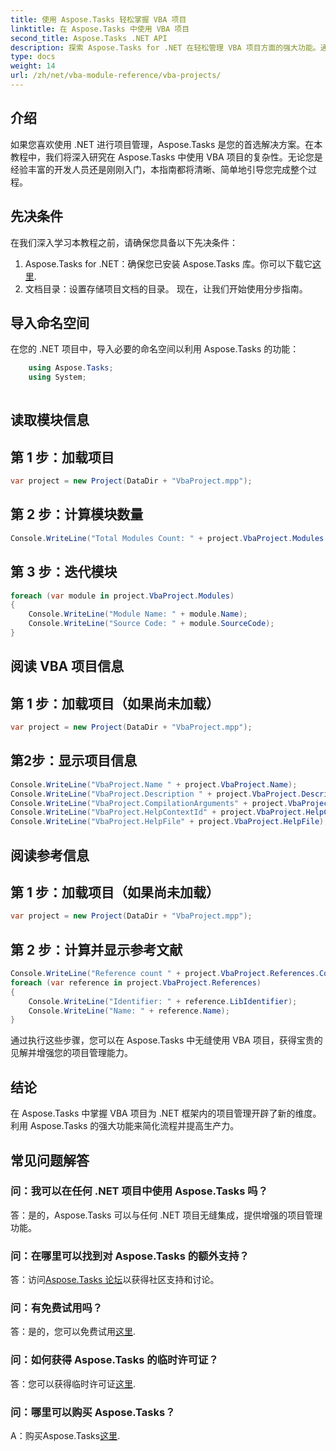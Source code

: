 ```yaml
---
title: 使用 Aspose.Tasks 轻松掌握 VBA 项目
linktitle: 在 Aspose.Tasks 中使用 VBA 项目
second_title: Aspose.Tasks .NET API
description: 探索 Aspose.Tasks for .NET 在轻松管理 VBA 项目方面的强大功能。通过本分步指南增强您的项目管理能力。
type: docs
weight: 14
url: /zh/net/vba-module-reference/vba-projects/
---
```

## 介绍
如果您喜欢使用 .NET 进行项目管理，Aspose.Tasks 是您的首选解决方案。在本教程中，我们将深入研究在 Aspose.Tasks 中使用 VBA 项目的复杂性。无论您是经验丰富的开发人员还是刚刚入门，本指南都将清晰、简单地引导您完成整个过程。
## 先决条件
在我们深入学习本教程之前，请确保您具备以下先决条件：
1.  Aspose.Tasks for .NET：确保您已安装 Aspose.Tasks 库。你可以下载它[这里](https://releases.aspose.com/tasks/net/).
2. 文档目录：设置存储项目文档的目录。
现在，让我们开始使用分步指南。
## 导入命名空间
在您的 .NET 项目中，导入必要的命名空间以利用 Aspose.Tasks 的功能：
```csharp
    using Aspose.Tasks;
    using System;
    
```
## 读取模块信息
## 第 1 步：加载项目
```csharp
var project = new Project(DataDir + "VbaProject.mpp");
```
## 第 2 步：计算模块数量
```csharp
Console.WriteLine("Total Modules Count: " + project.VbaProject.Modules.Count);
```
## 第 3 步：迭代模块
```csharp
foreach (var module in project.VbaProject.Modules)
{
    Console.WriteLine("Module Name: " + module.Name);
    Console.WriteLine("Source Code: " + module.SourceCode);
}
```
## 阅读 VBA 项目信息
## 第 1 步：加载项目（如果尚未加载）
```csharp
var project = new Project(DataDir + "VbaProject.mpp");
```
## 第2步：显示项目信息
```csharp
Console.WriteLine("VbaProject.Name " + project.VbaProject.Name);
Console.WriteLine("VbaProject.Description " + project.VbaProject.Description);
Console.WriteLine("VbaProject.CompilationArguments" + project.VbaProject.CompilationArguments);
Console.WriteLine("VbaProject.HelpContextId" + project.VbaProject.HelpContextId);
Console.WriteLine("VbaProject.HelpFile" + project.VbaProject.HelpFile);
```
## 阅读参考信息
## 第 1 步：加载项目（如果尚未加载）
```csharp
var project = new Project(DataDir + "VbaProject.mpp");
```
## 第 2 步：计算并显示参考文献
```csharp
Console.WriteLine("Reference count " + project.VbaProject.References.Count);
foreach (var reference in project.VbaProject.References)
{
    Console.WriteLine("Identifier: " + reference.LibIdentifier);
    Console.WriteLine("Name: " + reference.Name);
}
```
通过执行这些步骤，您可以在 Aspose.Tasks 中无缝使用 VBA 项目，获得宝贵的见解并增强您的项目管理能力。
## 结论
在 Aspose.Tasks 中掌握 VBA 项目为 .NET 框架内的项目管理开辟了新的维度。利用 Aspose.Tasks 的强大功能来简化流程并提高生产力。
## 常见问题解答
### 问：我可以在任何 .NET 项目中使用 Aspose.Tasks 吗？
答：是的，Aspose.Tasks 可以与任何 .NET 项目无缝集成，提供增强的项目管理功能。
### 问：在哪里可以找到对 Aspose.Tasks 的额外支持？
答：访问[Aspose.Tasks 论坛](https://forum.aspose.com/c/tasks/15)以获得社区支持和讨论。
### 问：有免费试用吗？
答：是的，您可以免费试用[这里](https://releases.aspose.com/).
### 问：如何获得 Aspose.Tasks 的临时许可证？
答：您可以获得临时许可证[这里](https://purchase.aspose.com/temporary-license/).
### 问：哪里可以购买 Aspose.Tasks？
A：购买Aspose.Tasks[这里](https://purchase.aspose.com/buy).